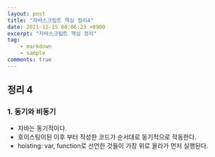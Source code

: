 ```yaml
---
layout: post
title: "자바스크립트 핵심 정리4"
date: 2021-12-15 00:06:23 +0900
excerpt: "자바스크립트 핵심 정리"
tag:
    - markdown
    - sample
comments: true
---
```


## 정리 4

### 1. 동기와 비동기

-   자바는 동기적이다.
-   호이스팅이된 이후 부터 작성한 코드가 순서대로 동기적으로 작동한다.
-   hoisting: var, function로 선언한 것들이 가장 위로 올라가 먼저 실행된다.
